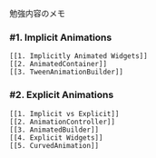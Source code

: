勉強内容のメモ

### #1. Implicit Animations
	[[1. Implicitly Animated Widgets]]
	[[2. AnimatedContainer]]
	[[3. TweenAnimationBuilder]]

### #2. Explicit Animations
	[[1. Implicit vs Explicit]]
	[[2. AnimationController]]
	[[3. AnimatedBuilder]]
	[[4. Explicit Widgets]]
	[[5. CurvedAnimation]]
